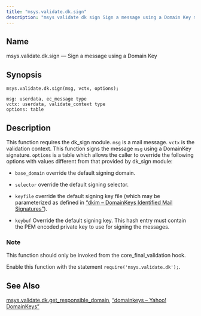 ```yaml
---
title: "msys.validate.dk.sign"
description: "msys validate dk sign Sign a message using a Domain Key msys validate dk sign msg vctx options This function requires the dk sign module msg is a mail message vctx is the validation context This function signs the message msg using a Domain Key signature options is a table..."
---
```


<a name="lua.ref.msys.validate.dk.sign"></a> 
## Name

msys.validate.dk.sign — Sign a message using a Domain Key

<a name="idp27106096"></a> 
## Synopsis

`msys.validate.dk.sign(msg, vctx, options);`

```
msg: userdata, ec_message type
vctx: userdata, validate_context type
options: table
```
<a name="idp27108864"></a> 
## Description

This function requires the dk_sign module. `msg` is a mail message. `vctx` is the validation context. This function signs the message `msg` using a DomainKey signature. `options` is a table which allows the caller to override the following options with values different from that provided by dk_sign module:

*   `base_domain` override the default signing domain.

*   `selector` override the default signing selector.

*   `keyfile` override the default signing key file (which may be parameterized as defined in [“dkim – DomainKeys Identified Mail Signatures”](/momentum/3/3-reference/modules-dkim)).

*   `keybuf` Override the default signing key. This hash entry must contain the PEM encoded private key to use for signing the messages.

### Note

This function should only be invoked from the core_final_validation hook.

Enable this function with the statement `require('msys.validate.dk');`.

<a name="idp27120416"></a> 
## See Also

[msys.validate.dk.get_responsible_domain](/momentum/3/3-reference/3-reference-lua-ref-msys-validate-dk-get-responsible-domain), [“domainkeys – Yahoo! DomainKeys”](/momentum/3/3-reference/3-reference-modules-domainkeys)